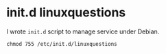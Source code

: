 init.d linuxquestions
=====================

I wrote `init.d` script to manage service under Debian.


    chmod 755 /etc/init.d/linuxquestions
